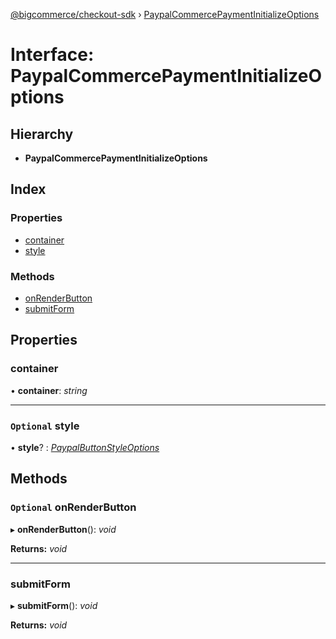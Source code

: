 [@bigcommerce/checkout-sdk](../README.md) › [PaypalCommercePaymentInitializeOptions](paypalcommercepaymentinitializeoptions.md)

# Interface: PaypalCommercePaymentInitializeOptions

## Hierarchy

* **PaypalCommercePaymentInitializeOptions**

## Index

### Properties

* [container](paypalcommercepaymentinitializeoptions.md#container)
* [style](paypalcommercepaymentinitializeoptions.md#optional-style)

### Methods

* [onRenderButton](paypalcommercepaymentinitializeoptions.md#optional-onrenderbutton)
* [submitForm](paypalcommercepaymentinitializeoptions.md#submitform)

## Properties

###  container

• **container**: *string*

___

### `Optional` style

• **style**? : *[PaypalButtonStyleOptions](paypalbuttonstyleoptions.md)*

## Methods

### `Optional` onRenderButton

▸ **onRenderButton**(): *void*

**Returns:** *void*

___

###  submitForm

▸ **submitForm**(): *void*

**Returns:** *void*
